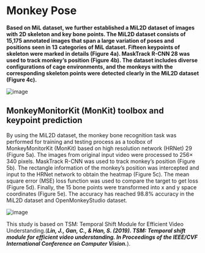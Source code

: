 # Monkey Pose

**Based on MiL dataset, we further established a MiL2D dataset of images with 2D skeleton and key bone points. The MiL2D dataset consists of 15,175 annotated images that span a large variation of poses and positions seen in 13 categories of MiL dataset. Fifteen keypoints of skeleton were marked in details (Figure 4a). MaskTrack R-CNN 28 was used to track monkey’s position (Figure 4b). The dataset includes diverse configurations of cage environments, and the monkeys with the corresponding skeleton points were detected clearly in the MiL2D dataset (Figure 4c).**

![image](https://user-images.githubusercontent.com/58841760/192129066-447be3f9-87a0-45f7-897b-a66d8b5263a2.png)

## MonkeyMonitorKit (MonKit) toolbox and keypoint prediction
By using the MiL2D dataset, the monkey bone recognition task was performed for training and testing process as a toolbox of MonkeyMonitorKit (MonKit) based on high resolution network (HRNet) 29 (Figure 5a). The images from original input video were processed to 256× 340 pixels. MaskTrack R-CNN was used to track monkey’s position (Figure 5b). The rectangle information of the monkey’s position was intercepted and input to the HRNet network to obtain the heatmap (Figure 5c). The mean square error (MSE) loss function was used to compare the target to get loss (Figure 5d). Finally, the 15 bone points were transformed into x and y space coordinates (Figure 5e). The accuracy has reached 98.8% accuracy in the MiL2D dataset and OpenMonkeyStudio dataset.

![image](https://user-images.githubusercontent.com/58841760/192129000-0700959c-5a09-4cab-bd06-c954014b761b.png)

This study is based on TSM: Temporal Shift Module for Efficient Video Understanding.(***Lin, J., Gan, C., & Han, S. (2019). TSM: Temporal shift module for efficient video understanding. In Proceedings of the IEEE/CVF International Conference on Computer Vision.***).

## 
